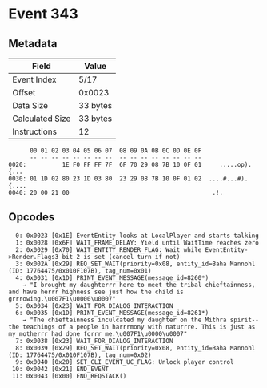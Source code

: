 # Event 343

## Metadata

| Field           | Value    |
|-----------------|----------|
| Event Index     | 5/17     |
| Offset          | 0x0023   |
| Data Size       | 33 bytes |
| Calculated Size | 33 bytes |
| Instructions    | 12       |

```
      00 01 02 03 04 05 06 07  08 09 0A 0B 0C 0D 0E 0F
      -- -- -- -- -- -- -- --  -- -- -- -- -- -- -- --
0020:          1E F0 FF FF 7F  6F 70 29 08 7B 10 0F 01     .....op).{...
0030: 01 1D 02 80 23 1D 03 80  23 29 08 7B 10 0F 01 02  ....#...#).{....
0040: 20 00 21 00                                        .!.            
```

## Opcodes

```
  0: 0x0023 [0x1E] EventEntity looks at LocalPlayer and starts talking
  1: 0x0028 [0x6F] WAIT_FRAME_DELAY: Yield until WaitTime reaches zero
  2: 0x0029 [0x70] WAIT_ENTITY_RENDER_FLAG: Wait while EventEntity->Render.Flags3 bit 2 is set (cancel turn if not)
  3: 0x002A [0x29] REQ_SET_WAIT(priority=0x08, entity_id=Baha Mannohl (ID: 17764475/0x010F107B), tag_num=0x01)
  4: 0x0031 [0x1D] PRINT_EVENT_MESSAGE(message_id=8260*)
    → "I brought my daughterrr here to meet the tribal chieftainness, and have herrr highness see just how the child is grrrowing.\u007F1\u0000\u0007"
  5: 0x0034 [0x23] WAIT_FOR_DIALOG_INTERACTION
  6: 0x0035 [0x1D] PRINT_EVENT_MESSAGE(message_id=8261*)
    → "The chieftainness inculcated my daughter on the Mithra spirit--the teachings of a people in harrrmony with naturrre. This is just as my motherrr had done forrr me.\u007F1\u0000\u0007"
  7: 0x0038 [0x23] WAIT_FOR_DIALOG_INTERACTION
  8: 0x0039 [0x29] REQ_SET_WAIT(priority=0x08, entity_id=Baha Mannohl (ID: 17764475/0x010F107B), tag_num=0x02)
  9: 0x0040 [0x20] SET_CLI_EVENT_UC_FLAG: Unlock player control
 10: 0x0042 [0x21] END_EVENT
 11: 0x0043 [0x00] END_REQSTACK()
```
